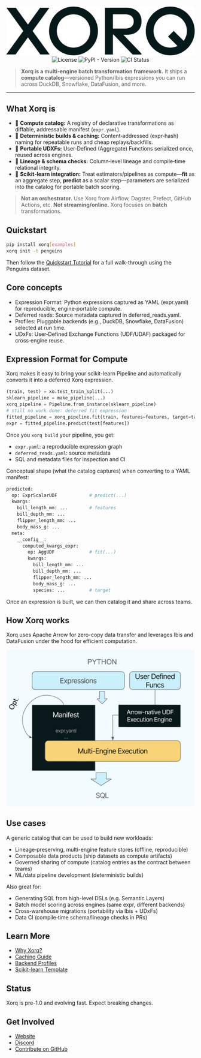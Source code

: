 <div align="center">

![Xorq Logo](docs/images/Xorq_WordMark_RGB_Midnight.png)
![License](https://img.shields.io/github/license/xorq-labs/xorq)
![PyPI - Version](https://img.shields.io/pypi/v/xorq)
![CI Status](https://img.shields.io/github/actions/workflow/status/xorq-labs/xorq/ci-test.yml)

</div>

> **Xorq is a multi‑engine batch transformation framework.**
> It ships a **compute catalog**—versioned Python/Ibis expressions you can run across
> DuckDB, Snowflake, DataFusion, and more.

---

## What Xorq is

- 🧠 **Compute catalog:** A registry of declarative transformations as
  diffable, addressable manifest (`expr.yaml`).
- 🔁 **Deterministic builds & caching:** Content‑addressed (expr‑hash) naming
  for repeatable runs and cheap replays/backfills.
- 🧩 **Portable UDXFs:** User‑Defined (Aggregate) Functions serialized once,
  reused across engines.
- 🔬 **Lineage & schema checks:** Column‑level lineage and compile‑time
  relational integrity.
- 🤖 **Scikit‑learn integration:** Treat estimators/pipelines as compute—**fit** as an aggregate step, **predict** as a scalar step—parameters are serialized into the catalog for portable batch scoring.

> **Not an orchestrator.** Use Xorq from Airflow, Dagster, Prefect, GitHub
> Actions, etc.
> **Not streaming/online.** Xorq focuses on **batch** transformations.


## Quickstart

```bash
pip install xorq[examples]
xorq init -t penguins
```

Then follow the [Quickstart Tutorial](https://docs.xorq.dev/tutorials/getting_started/quickstart) for a full walk-through using the Penguins dataset.

## Core concepts

- Expression Format: Python expressions captured as YAML (expr.yaml) for reproducible, engine‑portable compute.
- Deferred reads: Source metadata captured in deferred_reads.yaml.
- Profiles: Pluggable backends (e.g., DuckDB, Snowflake, DataFusion) selected at run time.
- UDxFs: User‑Defined Exchange Functions (UDF/UDAF) packaged for cross‑engine reuse.

## Expression Format for Compute

Xorq makes it easy to bring your scikit-learn Pipeline and automatically
converts it into a deferred Xorq expression.

```python
(train, test) = xo.test_train_split(...)
sklearn_pipeline = make_pipeline(...)
xorq_pipeline = Pipeline.from_instance(sklearn_pipeline)
# still no work done: deferred fit expression
fitted_pipeline = xorq_pipeline.fit(train, features=features, target=target)
expr = fitted_pipeline.predict(test[features])
```

Once you `xorq build` your pipeline, you get:

* `expr.yaml`: a reproducible expression graph
* `deferred_reads.yaml`: source metadata
* SQL and metadata files for inspection and CI

Conceptual shape (what the catalog captures) when converting to a YAML manifest:

```bash
predicted:
  op: ExprScalarUDF            # predict(...)
  kwargs:
    bill_length_mm: ...        # features
    bill_depth_mm: ...
    flipper_length_mm: ...
    body_mass_g: ...
  meta:
    __config__:
      computed_kwargs_expr:
        op: AggUDF             # fit(...)
        kwargs:
          bill_length_mm: ...
          bill_depth_mm: ...
          flipper_length_mm: ...
          body_mass_g: ...
          species: ...         # target

```

Once an expression is built, we can then catalog it and share across teams.

## How Xorq works

Xorq uses Apache Arrow for zero-copy data transfer and leverages Ibis and
DataFusion under the hood for efficient computation.

![Xorq Architecture](docs/images/how-xorq-works-2.png)

## Use cases

A generic catalog that can be used to build new workloads:

- Lineage‑preserving, multi-engine feature stores (offline, reproducible)
- Composable data products (ship datasets as compute artifacts)
- Governed sharing of compute (catalog entries as the contract between teams)
- ML/data pipeline development (deterministic builds)


Also great for:

- Generating SQL from high-level DSLs (e.g. Semantic Layers)
- Batch model scoring across engines (same expr, different backends)
- Cross‑warehouse migrations (portability via Ibis + UDxFs)
- Data CI (compile‑time schema/lineage checks in PRs)


## Learn More

* [Why Xorq?](https://docs.xorq.dev/#why-xorq)
* [Caching Guide](https://docs.xorq.dev/core_concepts/caching)
* [Backend Profiles](https://docs.xorq.dev/api_reference/backend_configuration/profiles_api)
* [Scikit-learn Template](https://github.com/xorq-labs/xorq-template-sklearn)

## Status

Xorq is pre-1.0 and evolving fast. Expect breaking changes.

## Get Involved

* [Website](https://www.xorq.dev)
* [Discord](https://discord.gg/8Kma9DhcJG)
* [Contribute on GitHub](https://github.com/xorq-labs/xorq)
